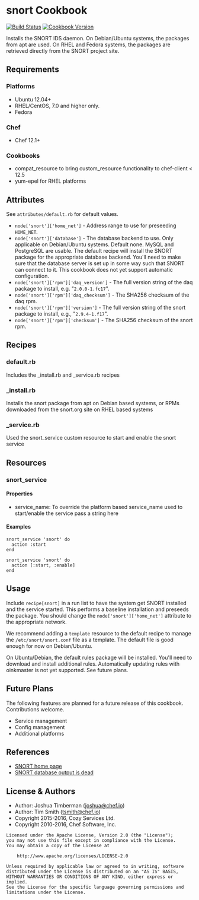 # snort Cookbook

[![Build Status](https://travis-ci.org/sous-chefs/snort.svg?branch=master)](https://travis-ci.org/sous-chefs/snort) [![Cookbook Version](https://img.shields.io/cookbook/v/snort.svg)](https://supermarket.chef.io/cookbooks/snort)

Installs the SNORT IDS daemon. On Debian/Ubuntu systems, the packages from apt are used. On RHEL and Fedora systems, the packages are retrieved directly from the SNORT project site.

## Requirements

### Platforms

- Ubuntu 12.04+
- RHEL/CentOS, 7.0 and higher only.
- Fedora

### Chef

- Chef 12.1+

### Cookbooks

- compat_resource to bring custom_resource functionality to chef-client < 12.5
- yum-epel for RHEL platforms

## Attributes

See `attributes/default.rb` for default values.

- `node['snort']['home_net']` - Address range to use for preseeding `HOME_NET`.
- `node['snort']['database']` - The database backend to use. Only applicable on Debian/Ubuntu systems. Default none. MySQL and PostgreSQL are usable. The default recipe will install the SNORT package for the appropriate database backend. You'll need to make sure that the database server is set up in some way such that SNORT can connect to it. This cookbook does not yet support automatic configuration.
- `node['snort']['rpm']['daq_version']` - The full version string of the daq package to install, e.g. "`2.0.0-1.fc17`".
- `node['snort']['rpm']['daq_checksum']` - The SHA256 checksum of the daq rpm.
- `node['snort']['rpm']['version']` - The full version string of the snort package to install, e.g., "`2.9.4-1.f17`".
- `node['snort']['rpm']['checksum']` - The SHA256 checksum of the snort rpm.

## Recipes

### default.rb

Includes the _install.rb and _service.rb recipes

### _install.rb

Installs the snort package from apt on Debian based systems, or RPMs downloaded from the snort.org site on RHEL based systems

### _service.rb

Used the snort_service custom resource to start and enable the snort service

## Resources

### snort_service

#### Properties

- service_name: To override the platform based service_name used to start/enable the service pass a string here

#### Examples

```
snort_service 'snort' do
  action :start
end
```

```
snort_service 'snort' do
  action [:start, :enable]
end
```

## Usage

Include `recipe[snort]` in a run list to have the system get SNORT installed and the service started. This performs a baseline installation and preseeds the package. You should change the `node['snort']['home_net']` attribute to the appropriate network.

We recommend adding a `template` resource to the default recipe to manage the `/etc/snort/snort.conf` file as a template. The default file is good enough for now on Debian/Ubuntu.

On Ubuntu/Debian, the default rules package will be installed. You'll need to download and install additional rules. Automatically updating rules with oinkmaster is not yet supported. See future plans.

## Future Plans

The following features are planned for a future release of this cookbook. Contributions welcome.

- Service management
- Config management
- Additional platforms

## References

- [SNORT home page](http://www.snort.org)
- [SNORT database output is dead](http://blog.snort.org/2012/07/database-output-is-dead-rip.html)

## License & Authors

- Author: Joshua Timberman ([joshua@chef.io](mailto:joshua@chef.io))
- Author: Tim Smith ([tsmith@chef.io](mailto:tsmith@chef.io))
- Copyright 2015-2016, Cozy Services Ltd.
- Copyright 2010-2016, Chef Software, Inc.

```
Licensed under the Apache License, Version 2.0 (the "License");
you may not use this file except in compliance with the License.
You may obtain a copy of the License at

    http://www.apache.org/licenses/LICENSE-2.0

Unless required by applicable law or agreed to in writing, software
distributed under the License is distributed on an "AS IS" BASIS,
WITHOUT WARRANTIES OR CONDITIONS OF ANY KIND, either express or implied.
See the License for the specific language governing permissions and
limitations under the License.
```
